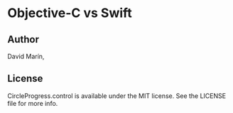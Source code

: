 # Objective-C vs Swift

## Author

David Marín, 

## License

CircleProgress.control is available under the MIT license. See the LICENSE file for more info.

